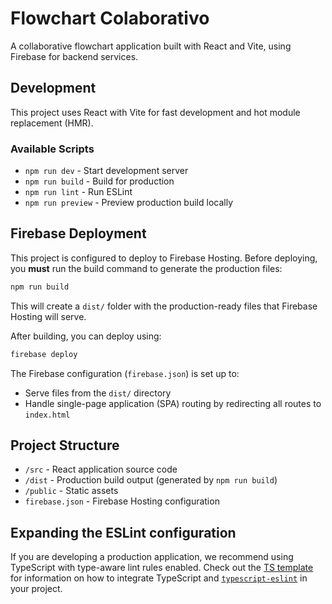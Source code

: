 # Flowchart Colaborativo

A collaborative flowchart application built with React and Vite, using Firebase for backend services.

## Development

This project uses React with Vite for fast development and hot module replacement (HMR).

### Available Scripts

- `npm run dev` - Start development server
- `npm run build` - Build for production
- `npm run lint` - Run ESLint
- `npm run preview` - Preview production build locally

## Firebase Deployment

This project is configured to deploy to Firebase Hosting. Before deploying, you **must** run the build command to generate the production files:

```bash
npm run build
```

This will create a `dist/` folder with the production-ready files that Firebase Hosting will serve.

After building, you can deploy using:

```bash
firebase deploy
```

The Firebase configuration (`firebase.json`) is set up to:
- Serve files from the `dist/` directory
- Handle single-page application (SPA) routing by redirecting all routes to `index.html`

## Project Structure

- `/src` - React application source code
- `/dist` - Production build output (generated by `npm run build`)
- `/public` - Static assets
- `firebase.json` - Firebase Hosting configuration

## Expanding the ESLint configuration

If you are developing a production application, we recommend using TypeScript with type-aware lint rules enabled. Check out the [TS template](https://github.com/vitejs/vite/tree/main/packages/create-vite/template-react-ts) for information on how to integrate TypeScript and [`typescript-eslint`](https://typescript-eslint.io) in your project.
